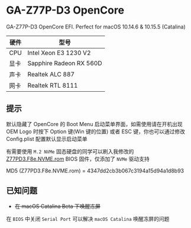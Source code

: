 # GA-Z77P-D3 OpenCore
GA-Z77P-D3 OpenCore EFI. Perfect for macOS 10.14.6 & 10.15.5 (Catalina)

| 硬件 | 型号 |
| ----| ---- |
| CPU | Intel Xeon E3 1230 V2 |
| 显卡 | Sapphire Radeon RX 560D |
| 声卡 | Realtek ALC 887 |
| 网卡 | Realtek RTL 8111 |
## 提示
默认隐藏了 OpenCore 的 Boot Menu 启动菜单界面，如需使用请在开机出现 OEM Logo 时按下 Option 键(Win 键的位置) 或者 ESC 键，你也可以通过修改 Config.plist 配置默认显示启动菜单

有需要使用 `M.2 NVMe` 固态硬盘的同学可以刷入我修改的 [Z77PD3.F8e.NVME.rom](https://github.com/cloverkits/GA-Z77P-D3-EFI/blob/master/Z77PD3.F8e.NVME.rom?raw=true) BIOS 固件，仅添加了 `NVMe` 驱动支持

MD5 (Z77PD3.F8e.NVME.rom) = 4347dd2cb3b067c3194a15d94a1d8b93

## 已知问题
- ~~在 macOS Catalina Beta 下唤醒冻屏~~

在 `BIOS` 中关闭 `Serial Port` 可以解决 `macOS Catalina` 唤醒冻屏的问题
